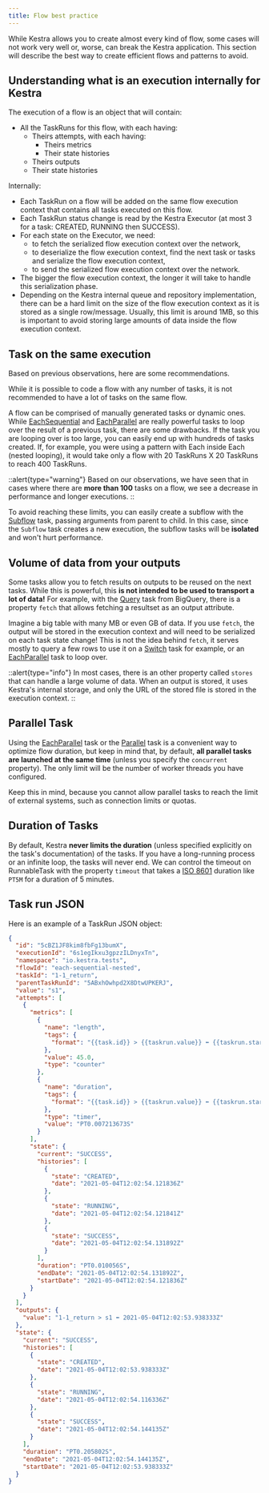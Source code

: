 ```yaml
---
title: Flow best practice
---
```


While Kestra allows you to create almost every kind of flow, some cases will not work very well or, worse, can break the Kestra application.
This section will describe the best way to create efficient flows and patterns to avoid.


## Understanding what is an execution internally for Kestra
The execution of a flow is an object that will contain:
- All the TaskRuns for this flow, with each having:
    - Theirs attempts, with each having:
        - Theirs metrics
        - Their state histories
    - Theirs outputs
    - Their state histories

Internally:
- Each TaskRun on a flow will be added on the same flow execution context that contains all tasks executed on this flow.
- Each TaskRun status change is read by the Kestra Executor (at most 3 for a task: CREATED, RUNNING then SUCCESS).
- For each state on the Executor, we need:
    - to fetch the serialized flow execution context over the network,
    - to deserialize the flow execution context, find the next task or tasks and serialize the flow execution context,
    - to send the serialized flow execution context over the network.
- The bigger the flow execution context, the longer it will take to handle this serialization phase.
- Depending on the Kestra internal queue and repository implementation, there can be a hard limit on the size of the flow execution context as it is stored as a single row/message. Usually, this limit is around 1MB, so this is important to avoid storing large amounts of data inside the flow execution context.

## Task on the same execution
Based on previous observations, here are some recommendations.

While it is possible to code a flow with any number of tasks, it is not recommended to have a lot of tasks on the same flow.

A flow can be comprised of manually generated tasks or dynamic ones. While [EachSequential](../../plugins/core/tasks/flows/io.kestra.core.tasks.flows.EachSequential.md) and [EachParallel](../../plugins/core/tasks/flows/io.kestra.core.tasks.flows.EachParallel.md) are really powerful tasks to loop over the result of a previous task, there are some drawbacks. If the task you are looping over is too large, you can easily end up with hundreds of tasks created. If, for example, you were using a pattern with Each inside Each (nested looping), it would take only a flow with 20 TaskRuns X 20 TaskRuns to reach 400 TaskRuns.

::alert{type="warning"}
Based on our observations, we have seen that in cases where there are **more than 100** tasks on a flow, we see a decrease in performance and longer executions.
::

To avoid reaching these limits, you can easily create a subflow with the [Subflow](../03.concepts/subflows.md) task, passing arguments from parent to child. In this case, since the `Subflow` task creates a new execution, the subflow tasks will be **isolated** and won't hurt performance.

## Volume of data from your outputs
Some tasks allow you to fetch results on outputs to be reused on the next tasks.
While this is powerful, this **is not intended to be used to transport a lot of data!**
For example, with the [Query](../../plugins/plugin-gcp/tasks/bigquery/io.kestra.plugin.gcp.bigquery.Query.md) task from BigQuery, there is a property `fetch` that allows fetching a resultset as an output attribute.

Imagine a big table with many MB or even GB of data. If you use `fetch`, the output will be stored in the execution context and will need to be serialized on each task state change! This is not the idea behind `fetch`, it serves mostly to query a few rows to use it on a [Switch](../../plugins/core/tasks/flows/io.kestra.core.tasks.flows.Switch.md) task for example, or an [EachParallel](../../plugins/core/tasks/flows/io.kestra.core.tasks.flows.EachParallel.md) task to loop over.

::alert{type="info"}
In most cases, there is an other property called `stores` that can handle a large volume of data. When an output is stored, it uses Kestra's internal storage, and only the URL of the stored file is stored in the execution context.
::


## Parallel Task
Using the [EachParallel](../../plugins/core/tasks/flows/io.kestra.core.tasks.flows.EachParallel.md) task or the [Parallel](../../plugins/core/tasks/flows/io.kestra.core.tasks.flows.Parallel.md) task is a convenient way to optimize flow duration, but keep in mind that, by default, **all parallel tasks are launched at the same time** (unless you specify the `concurrent` property). The only limit will be the number of worker threads you have configured.

Keep this in mind, because you cannot allow parallel tasks to reach the limit of external systems, such as connection limits or quotas.


## Duration of Tasks
By default, Kestra **never limits the duration** (unless specified explicitly on the task's documentation) of the tasks. If you have a long-running process or an infinite loop, the tasks will never end. We can control the timeout on RunnableTask with the property `timeout` that takes a [ISO 8601](https://en.wikipedia.org/wiki/ISO_8601) duration like `PT5M` for a duration of 5 minutes.

## Task run JSON

Here is an example of a TaskRun JSON object:
```json
{
  "id": "5cBZ1JF8kim8fbFg13bumX",
  "executionId": "6s1egIkxu3gpzzILDnyxTn",
  "namespace": "io.kestra.tests",
  "flowId": "each-sequential-nested",
  "taskId": "1-1_return",
  "parentTaskRunId": "5ABxhOwhpd2X8DtwUPKERJ",
  "value": "s1",
  "attempts": [
    {
      "metrics": [
        {
          "name": "length",
          "tags": {
            "format": "{{task.id}} > {{taskrun.value}} ⬅ {{taskrun.startDate}}"
          },
          "value": 45.0,
          "type": "counter"
        },
        {
          "name": "duration",
          "tags": {
            "format": "{{task.id}} > {{taskrun.value}} ⬅ {{taskrun.startDate}}"
          },
          "type": "timer",
          "value": "PT0.007213673S"
        }
      ],
      "state": {
        "current": "SUCCESS",
        "histories": [
          {
            "state": "CREATED",
            "date": "2021-05-04T12:02:54.121836Z"
          },
          {
            "state": "RUNNING",
            "date": "2021-05-04T12:02:54.121841Z"
          },
          {
            "state": "SUCCESS",
            "date": "2021-05-04T12:02:54.131892Z"
          }
        ],
        "duration": "PT0.010056S",
        "endDate": "2021-05-04T12:02:54.131892Z",
        "startDate": "2021-05-04T12:02:54.121836Z"
      }
    }
  ],
  "outputs": {
    "value": "1-1_return > s1 ⬅ 2021-05-04T12:02:53.938333Z"
  },
  "state": {
    "current": "SUCCESS",
    "histories": [
      {
        "state": "CREATED",
        "date": "2021-05-04T12:02:53.938333Z"
      },
      {
        "state": "RUNNING",
        "date": "2021-05-04T12:02:54.116336Z"
      },
      {
        "state": "SUCCESS",
        "date": "2021-05-04T12:02:54.144135Z"
      }
    ],
    "duration": "PT0.205802S",
    "endDate": "2021-05-04T12:02:54.144135Z",
    "startDate": "2021-05-04T12:02:53.938333Z"
  }
}
```
